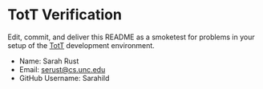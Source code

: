 # TotT Verification

Edit, commit, and deliver this README as a smoketest for problems in your
setup of the [TotT](http://tott-meetup.rtfd.org) development environment.

* Name: Sarah Rust
* Email: serust@cs.unc.edu
* GitHub Username: Sarahild
